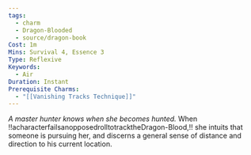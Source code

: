 ```yaml
---
tags:
  - charm
  - Dragon-Blooded
  - source/dragon-book
Cost: 1m
Mins: Survival 4, Essence 3
Type: Reflexive
Keywords:
  - Air
Duration: Instant
Prerequisite Charms:
  - "[[Vanishing Tracks Technique]]"
---
```

*A master hunter knows when she becomes hunted.*
When !!acharacterfailsanopposedrolltotracktheDragon-Blood,!! she intuits that someone is pursuing her, and discerns a general sense of distance and direction to his current location.
